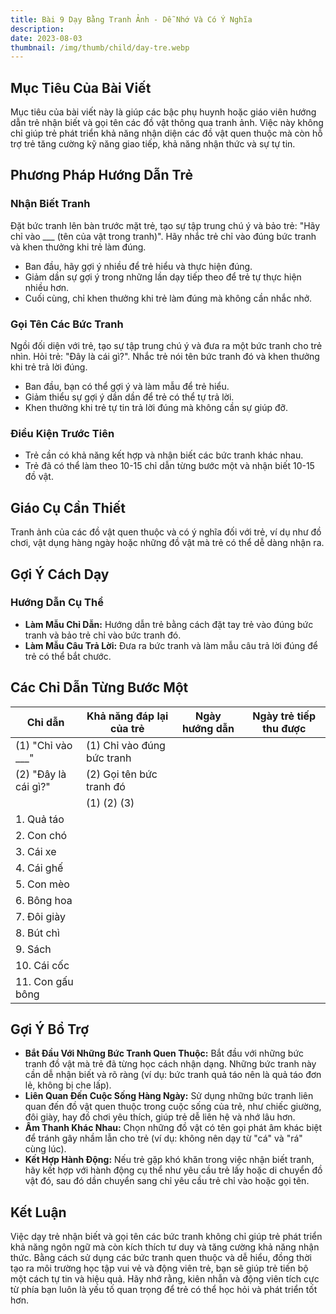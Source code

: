 ```yaml
---
title: Bài 9 Dạy Bằng Tranh Ảnh - Dễ Nhớ Và Có Ý Nghĩa
description: 
date: 2023-08-03
thumbnail: /img/thumb/child/day-tre.webp
---
```


## Mục Tiêu Của Bài Viết

Mục tiêu của bài viết này là giúp các bậc phụ huynh hoặc giáo viên hướng dẫn trẻ nhận biết và gọi tên các đồ vật thông qua tranh ảnh. Việc này không chỉ giúp trẻ phát triển khả năng nhận diện các đồ vật quen thuộc mà còn hỗ trợ trẻ tăng cường kỹ năng giao tiếp, khả năng nhận thức và sự tự tin.

## Phương Pháp Hướng Dẫn Trẻ

### Nhận Biết Tranh

Đặt bức tranh lên bàn trước mặt trẻ, tạo sự tập trung chú ý và bảo trẻ: "Hãy chỉ vào ___ (tên của vật trong tranh)". Hãy nhắc trẻ chỉ vào đúng bức tranh và khen thưởng khi trẻ làm đúng.

- Ban đầu, hãy gợi ý nhiều để trẻ hiểu và thực hiện đúng.
- Giảm dần sự gợi ý trong những lần dạy tiếp theo để trẻ tự thực hiện nhiều hơn.
- Cuối cùng, chỉ khen thưởng khi trẻ làm đúng mà không cần nhắc nhở.

### Gọi Tên Các Bức Tranh

Ngồi đối diện với trẻ, tạo sự tập trung chú ý và đưa ra một bức tranh cho trẻ nhìn. Hỏi trẻ: "Đây là cái gì?". Nhắc trẻ nói tên bức tranh đó và khen thưởng khi trẻ trả lời đúng.

- Ban đầu, bạn có thể gợi ý và làm mẫu để trẻ hiểu.
- Giảm thiểu sự gợi ý dần dần để trẻ có thể tự trả lời.
- Khen thưởng khi trẻ tự tin trả lời đúng mà không cần sự giúp đỡ.

### Điều Kiện Trước Tiên

- Trẻ cần có khả năng kết hợp và nhận biết các bức tranh khác nhau.
- Trẻ đã có thể làm theo 10-15 chỉ dẫn từng bước một và nhận biết 10-15 đồ vật.

## Giáo Cụ Cần Thiết

Tranh ảnh của các đồ vật quen thuộc và có ý nghĩa đối với trẻ, ví dụ như đồ chơi, vật dụng hàng ngày hoặc những đồ vật mà trẻ có thể dễ dàng nhận ra.

## Gợi Ý Cách Dạy

### Hướng Dẫn Cụ Thể

- **Làm Mẫu Chỉ Dẫn:** Hướng dẫn trẻ bằng cách đặt tay trẻ vào đúng bức tranh và bảo trẻ chỉ vào bức tranh đó.
- **Làm Mẫu Câu Trả Lời:** Đưa ra bức tranh và làm mẫu câu trả lời đúng để trẻ có thể bắt chước.

## Các Chỉ Dẫn Từng Bước Một

| Chỉ dẫn                   | Khả năng đáp lại của trẻ                                             | Ngày hướng dẫn | Ngày trẻ tiếp thu được |
|---------------------------|----------------------------------------------------------------------|----------------|--------------------------|
| (1) "Chỉ vào ___"         | (1) Chỉ vào đúng bức tranh                                          |                |                          |
| (2) "Đây là cái gì?"      | (2) Gọi tên bức tranh đó                                           |                |                          |
|                           | (1) (2) (3)                                                         |                |                          |
| 1. Quả táo                |                                                                      |                |                          |
| 2. Con chó                |                                                                      |                |                          |
| 3. Cái xe                 |                                                                      |                |                          |
| 4. Cái ghế                |                                                                      |                |                          |
| 5. Con mèo                |                                                                      |                |                          |
| 6. Bông hoa               |                                                                      |                |                          |
| 7. Đôi giày               |                                                                      |                |                          |
| 8. Bút chì                |                                                                      |                |                          |
| 9. Sách                   |                                                                      |                |                          |
| 10. Cái cốc               |                                                                      |                |                          |
| 11. Con gấu bông          |                                                                      |                |                          |

## Gợi Ý Bổ Trợ

- **Bắt Đầu Với Những Bức Tranh Quen Thuộc:** Bắt đầu với những bức tranh đồ vật mà trẻ đã từng học cách nhận dạng. Những bức tranh này cần dễ nhận biết và rõ ràng (ví dụ: bức tranh quả táo nên là quả táo đơn lẻ, không bị che lấp).
- **Liên Quan Đến Cuộc Sống Hàng Ngày:** Sử dụng những bức tranh liên quan đến đồ vật quen thuộc trong cuộc sống của trẻ, như chiếc giường, đôi giày, hay đồ chơi yêu thích, giúp trẻ dễ liên hệ và nhớ lâu hơn.
- **Âm Thanh Khác Nhau:** Chọn những đồ vật có tên gọi phát âm khác biệt để tránh gây nhầm lẫn cho trẻ (ví dụ: không nên dạy từ "cá" và "rá" cùng lúc).
- **Kết Hợp Hành Động:** Nếu trẻ gặp khó khăn trong việc nhận biết tranh, hãy kết hợp với hành động cụ thể như yêu cầu trẻ lấy hoặc di chuyển đồ vật đó, sau đó dần chuyển sang chỉ yêu cầu trẻ chỉ vào hoặc gọi tên.

## Kết Luận

Việc dạy trẻ nhận biết và gọi tên các bức tranh không chỉ giúp trẻ phát triển khả năng ngôn ngữ mà còn kích thích tư duy và tăng cường khả năng nhận thức. Bằng cách sử dụng các bức tranh quen thuộc và dễ hiểu, đồng thời tạo ra môi trường học tập vui vẻ và động viên trẻ, bạn sẽ giúp trẻ tiến bộ một cách tự tin và hiệu quả. Hãy nhớ rằng, kiên nhẫn và động viên tích cực từ phía bạn luôn là yếu tố quan trọng để trẻ có thể học hỏi và phát triển tốt hơn.

